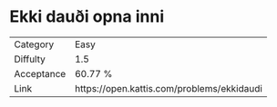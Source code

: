 # Ekki dauði opna inni

<table>
    <tr>
        <td>Category</td>
        <td>Easy</td>
    </tr>
    <tr>
        <td>Diffulty</td>
        <td>1.5</td>
    </tr>
    <tr>
        <td>Acceptance</td>
        <td>60.77 %</td>
    </tr>
    <tr>
        <td>Link</td>
        <td>https://open.kattis.com/problems/ekkidaudi</td>
    </tr>
</table>